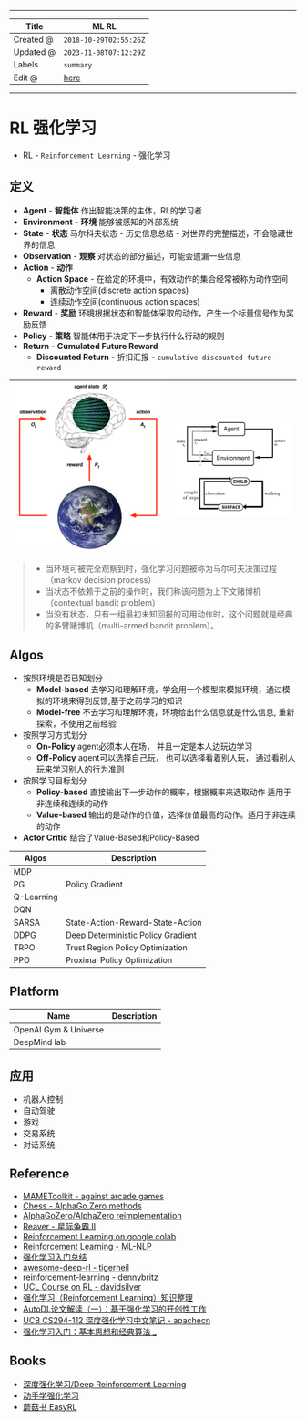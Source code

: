 -----

| Title     | ML RL                                                 |
| --------- | ----------------------------------------------------- |
| Created @ | `2018-10-29T02:55:26Z`                                |
| Updated @ | `2023-11-08T07:12:29Z`                                |
| Labels    | `summary`                                             |
| Edit @    | [here](https://github.com/junxnone/aiwiki/issues/290) |

-----

# RL 强化学习

  - RL - `Reinforcement Learning` - 强化学习

## 定义

  - **Agent** - **智能体** 作出智能决策的主体，RL的学习者
  - **Environment** - **环境** 能够被感知的外部系统
  - **State** - **状态** 马尔科夫状态 - 历史信息总结 - 对世界的完整描述，不会隐藏世界的信息
  - **Observation** - **观察** 对状态的部分描述，可能会遗漏一些信息
  - **Action** - **动作**
      - **Action Space** - 在给定的环境中，有效动作的集合经常被称为动作空间
          - 离散动作空间(discrete action spaces)
          - 连续动作空间(continuous action spaces)
  - **Reward** - **奖励** 环境根据状态和智能体采取的动作，产生一个标量信号作为奖励反馈
  - **Policy** - **策略** 智能体用于决定下一步执行什么行动的规则
  - **Return** - **Cumulated Future Reward**
      - **Discounted Return** - 折扣汇报 - `cumulative discounted future
        reward`

| ![image](media/f6e765d3ca9728e2ff2ecc3f0ff96b183a31f1b4.png) | ![image](media/7a0ec5c9fee52c1f1d1fb1017f5129665b2298e8.png) |
| ------------------------------------------------------------ | ------------------------------------------------------------ |

>   - 当环境可被完全观察到时，强化学习问题被称为马尔可夫决策过程（markov decision process）
>   - 当状态不依赖于之前的操作时，我们称该问题为上下文赌博机（contextual bandit problem）
>   - 当没有状态，只有一组最初未知回报的可用动作时，这个问题就是经典的多臂赌博机（multi-armed bandit problem）。

## Algos

  - 按照环境是否已知划分
      - **Model-based** 去学习和理解环境，学会用一个模型来模拟环境，通过模拟的环境来得到反馈,基于之前学习的知识
      - **Model-free** 不去学习和理解环境，环境给出什么信息就是什么信息, 重新探索，不使用之前经验
  - 按照学习方式划分
      - **On-Policy** agent必须本人在场， 并且一定是本人边玩边学习
      - **Off-Policy** agent可以选择自己玩， 也可以选择看着别人玩， 通过看别人玩来学习别人的行为准则
  - 按照学习目标划分
      - **Policy-based** 直接输出下一步动作的概率，根据概率来选取动作 适用于非连续和连续的动作
      - **Value-based** 输出的是动作的价值，选择价值最高的动作。适用于非连续的动作
  - **Actor Critic** 结合了Value-Based和Policy-Based

| Algos      | Description                        |
| ---------- | ---------------------------------- |
| MDP        |                                    |
| PG         | Policy Gradient                    |
| Q-Learning |                                    |
| DQN        |                                    |
| SARSA      | State-Action-Reward-State-Action   |
| DDPG       | Deep Deterministic Policy Gradient |
| TRPO       | Trust Region Policy Optimization   |
| PPO        | Proximal Policy Optimization       |

## Platform

| Name                  | Description |
| --------------------- | ----------- |
| OpenAI Gym & Universe |             |
| DeepMind lab          |             |

## 应用

  - 机器人控制
  - 自动驾驶
  - 游戏
  - 交易系统
  - 对话系统

## Reference

  - [MAMEToolkit - against arcade
    games](https://github.com/M-J-Murray/MAMEToolkit)
  - [Chess - AlphaGo Zero
    methods](https://github.com/Zeta36/chess-alpha-zero)
  - [AlphaGoZero/AlphaZero
    reimplementation](https://github.com/pytorch/ELF)
  - [Reaver - 星际争霸 II](https://github.com/inoryy/reaver)
  - [Reinforcement Learning on google
    colab](https://medium.com/@kaleajit27/reinforcement-learning-on-google-colab-9cb2e1ef51e)
  - [Reinforcement Learning -
    ML-NLP](https://github.com/NLP-LOVE/ML-NLP/tree/master/Deep%20Learning/14.%20Reinforcement%20Learning)
  - [强化学习入门总结](https://blog.csdn.net/j754379117/article/details/83037799)
  - [awesome-deep-rl -
    tigerneil](https://github.com/tigerneil/awesome-deep-rl)
  - [reinforcement-learning -
    dennybritz](https://github.com/dennybritz/reinforcement-learning)
  - [UCL Course on RL -
    davidsilver](https://www.davidsilver.uk/teaching/)
  - [强化学习（Reinforcement
    Learning）知识整理](https://zhuanlan.zhihu.com/p/25319023)
  - [AutoDL论文解读（一）：基于强化学习的开创性工作](https://blog.csdn.net/u014157632/article/details/101721343)
  - [UCB CS294-112 深度强化学习中文笔记 -
    apachecn](http://cs294-112.apachecn.org/#/docs/1)
  - [强化学习入门：基本思想和经典算法
    \_](https://imzhanghao.com/2022/02/10/reinforcement-learning/)

## Books

  - [深度强化学习/Deep Reinforcement
    Learning](https://deepreinforcementlearningbook.org/)
  - [动手学强化学习](https://hrl.boyuai.com/)
  - [蘑菇书 EasyRL](https://datawhalechina.github.io/easy-rl/#/)
